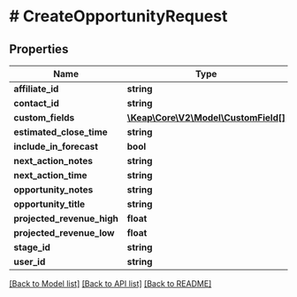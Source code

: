 # # CreateOpportunityRequest

## Properties

Name | Type | Description | Notes
------------ | ------------- | ------------- | -------------
**affiliate_id** | **string** |  | [optional]
**contact_id** | **string** |  | [optional]
**custom_fields** | [**\Keap\Core\V2\Model\CustomField[]**](CustomField.md) |  | [optional]
**estimated_close_time** | **string** |  | [optional]
**include_in_forecast** | **bool** |  | [optional]
**next_action_notes** | **string** |  | [optional]
**next_action_time** | **string** |  | [optional]
**opportunity_notes** | **string** |  | [optional]
**opportunity_title** | **string** |  |
**projected_revenue_high** | **float** |  | [optional]
**projected_revenue_low** | **float** |  | [optional]
**stage_id** | **string** |  | [optional]
**user_id** | **string** |  | [optional]

[[Back to Model list]](../../README.md#models) [[Back to API list]](../../README.md#endpoints) [[Back to README]](../../README.md)
